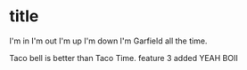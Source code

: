 # title

I'm in I'm out I'm up I'm down I'm Garfield all the time.

Taco bell is better than Taco Time.
feature 3 added YEAH BOII
